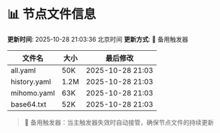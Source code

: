 # 📊 节点文件信息

**更新时间**: 2025-10-28 21:03:36 北京时间
**更新方式**: 🔄 备用触发器

| 文件名 | 大小 | 最后修改 |
|--------|------|----------|
| all.yaml | 50K | 2025-10-28 21:03 |
| history.yaml | 1.2M | 2025-10-28 21:03 |
| mihomo.yaml | 63K | 2025-10-28 21:03 |
| base64.txt | 52K | 2025-10-28 21:03 |

> 🔄 备用触发器：当主触发器失效时自动接管，确保节点文件的持续更新
